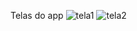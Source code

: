 Telas do app
![tela1](https://github.com/Cristiandiv/appChocolate/assets/132522844/cc731859-18b6-4ed1-97dd-cca8ae26927a)
![tela2](https://github.com/Cristiandiv/appChocolate/assets/132522844/c688025e-1b13-42a8-aa2e-168b7f5cbee6)
